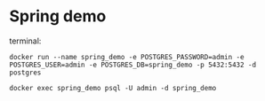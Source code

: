 # Spring demo

terminal:
```
docker run --name spring_demo -e POSTGRES_PASSWORD=admin -e POSTGRES_USER=admin -e POSTGRES_DB=spring_demo -p 5432:5432 -d postgres
```

```
docker exec spring_demo psql -U admin -d spring_demo
```
